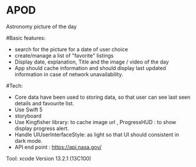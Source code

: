 # APOD
Astronomy picture of the day

#Basic features: 
-	search for the picture for a date of user choice
-	create/manage a list of "favorite" listings
-	Display date, explanation, Title and the image / video of the day
-	App should cache information and should display last updated information in case of network unavailability.

#Tech:
- Core data have been used to storing data, so that user can see last seen details and favourite list.
- Use Swift 5 
- storyboard
- Use Kingfisher library: to cache image url , ProgressHUD : to show display progress alert.
- Handle UIUserInterfaceStyle: as light so that UI should consistent in dark mode.
- API end point : https://api.nasa.gov/


Tool:
xcode Version 13.2.1 (13C100)

